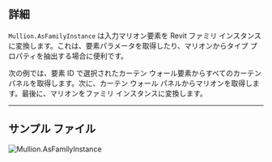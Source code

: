 ## 詳細
`Mullion.AsFamilyInstance` は入力マリオン要素を Revit ファミリ インスタンスに変換します。これは、要素パラメータを取得したり、マリオンからタイプ プロパティを抽出する場合に便利です。

次の例では、要素 ID で選択されたカーテン ウォール要素からすべてのカーテン パネルを取得します。次に、カーテン ウォール パネルからマリオンを取得します。最後に、マリオンをファミリ インスタンスに変換します。
___
## サンプル ファイル

![Mullion.AsFamilyInstance](./Revit.Elements.Mullion.AsFamilyInstance_img.jpg)
